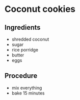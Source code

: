 Coconut cookies
===============

Ingredients
-----------

* shredded coconut
* sugar
* rice porridge
* butter
* eggs

Procedure
---------

* mix everything
* bake 15 minutes
